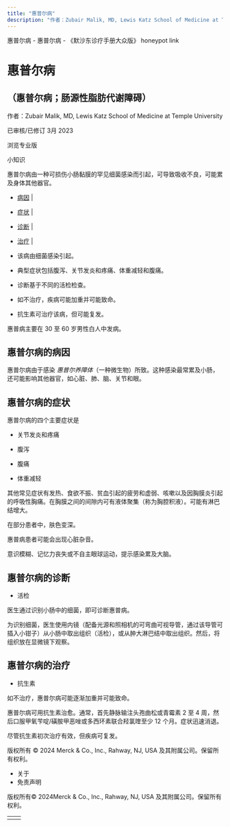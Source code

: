 ```yaml
---
title: "惠普尔病"
description: "作者：Zubair Malik, MD, Lewis Katz School of Medicine at Temple University"
---
```


﻿惠普尔病 \- 惠普尔病 \- 《默沙东诊疗手册大众版》 honeypot link

# 惠普尔病

## （惠普尔病；肠源性脂肪代谢障碍）

作者：Zubair Malik, MD, Lewis Katz School of Medicine at Temple University

已审核/已修订 3月 2023

浏览专业版

小知识

惠普尔病由一种可损伤小肠黏膜的罕见细菌感染而引起，可导致吸收不良，可能累及身体其他器官。

- [病因](#病因_v45103789_zh) \|
- [症状](#症状_v755664_zh) \|
- [诊断](#诊断_v755668_zh) \|
- [治疗](#治疗_v15686662_zh) \|

- 该病由细菌感染引起。

- 典型症状包括腹泻、关节发炎和疼痛、体重减轻和腹痛。

- 诊断基于不同的活检检查。

- 如不治疗，疾病可能加重并可能致命。

- 抗生素可治疗该病，但可能复发。


惠普病主要在 30 至 60 岁男性白人中发病。

## 惠普尔病的病因

惠普尔病由于感染 _惠普尔养障体_（一种微生物）所致。这种感染最常累及小肠，还可能影响其他器官，如心脏、肺、脑、关节和眼。

## 惠普尔病的症状

惠普尔病的四个主要症状是

- 关节发炎和疼痛

- 腹泻

- 腹痛

- 体重减轻


其他常见症状有发热、食欲不振、贫血引起的疲劳和虚弱、咳嗽以及因胸膜炎引起的呼吸性胸痛。在胸膜之间的间隙内可有液体聚集（称为胸腔积液）。可能有淋巴结增大。

在部分患者中，肤色变深。

惠普病患者可能会出现心脏杂音。

意识模糊、记忆力丧失或不自主眼球运动，提示感染累及大脑。

## 惠普尔病的诊断

- 活检


医生通过识别小肠中的细菌，即可诊断惠普病。

为识别细菌，医生使用内镜（配备光源和照相机的可弯曲可视导管，通过该导管可插入小钳子）从小肠中取出组织（活检），或从肿大淋巴结中取出组织。然后，将组织放在显微镜下观察。

## 惠普尔病的治疗

- 抗生素


如不治疗，惠普尔病可能逐渐加重并可能致命。

惠普尔病可用抗生素治愈。通常，首先静脉输注头孢曲松或青霉素 2 至 4 周，然后口服甲氧苄啶/磺胺甲恶唑或多西环素联合羟氯喹至少 12 个月。症状迅速消退。

尽管抗生素初次治疗有效，但疾病可复发。



版权所有 © 2024
Merck & Co., Inc., Rahway, NJ, USA 及其附属公司。保留所有权利。

- 关于
- 免责声明

版权所有© 2024Merck & Co., Inc., Rahway, NJ, USA 及其附属公司。保留所有权利。

|     |     |
| --- | --- |
|  |  |